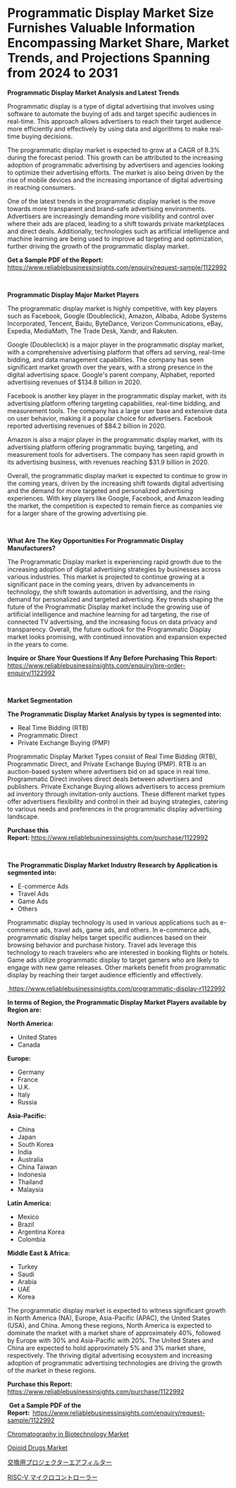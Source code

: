 <p><h1>Programmatic Display Market Size Furnishes Valuable Information Encompassing Market Share, Market Trends, and Projections Spanning from 2024 to 2031</h1></p><p><strong>Programmatic Display Market Analysis and Latest Trends</strong></p>
<p><p>Programmatic display is a type of digital advertising that involves using software to automate the buying of ads and target specific audiences in real-time. This approach allows advertisers to reach their target audience more efficiently and effectively by using data and algorithms to make real-time buying decisions.</p><p>The programmatic display market is expected to grow at a CAGR of 8.3% during the forecast period. This growth can be attributed to the increasing adoption of programmatic advertising by advertisers and agencies looking to optimize their advertising efforts. The market is also being driven by the rise of mobile devices and the increasing importance of digital advertising in reaching consumers.</p><p>One of the latest trends in the programmatic display market is the move towards more transparent and brand-safe advertising environments. Advertisers are increasingly demanding more visibility and control over where their ads are placed, leading to a shift towards private marketplaces and direct deals. Additionally, technologies such as artificial intelligence and machine learning are being used to improve ad targeting and optimization, further driving the growth of the programmatic display market.</p></p>
<p><strong>Get a Sample PDF of the Report:&nbsp;</strong> <a href="https://www.reliablebusinessinsights.com/enquiry/request-sample/1122992">https://www.reliablebusinessinsights.com/enquiry/request-sample/1122992</a></p>
<p>&nbsp;</p>
<p><strong>Programmatic Display Major Market Players</strong></p>
<p><p>The programmatic display market is highly competitive, with key players such as Facebook, Google (Doubleclick), Amazon, Alibaba, Adobe Systems Incorporated, Tencent, Baidu, ByteDance, Verizon Communications, eBay, Expedia, MediaMath, The Trade Desk, Xandr, and Rakuten. </p><p>Google (Doubleclick) is a major player in the programmatic display market, with a comprehensive advertising platform that offers ad serving, real-time bidding, and data management capabilities. The company has seen significant market growth over the years, with a strong presence in the digital advertising space. Google's parent company, Alphabet, reported advertising revenues of $134.8 billion in 2020.</p><p>Facebook is another key player in the programmatic display market, with its advertising platform offering targeting capabilities, real-time bidding, and measurement tools. The company has a large user base and extensive data on user behavior, making it a popular choice for advertisers. Facebook reported advertising revenues of $84.2 billion in 2020.</p><p>Amazon is also a major player in the programmatic display market, with its advertising platform offering programmatic buying, targeting, and measurement tools for advertisers. The company has seen rapid growth in its advertising business, with revenues reaching $31.9 billion in 2020.</p><p>Overall, the programmatic display market is expected to continue to grow in the coming years, driven by the increasing shift towards digital advertising and the demand for more targeted and personalized advertising experiences. With key players like Google, Facebook, and Amazon leading the market, the competition is expected to remain fierce as companies vie for a larger share of the growing advertising pie.</p></p>
<p>&nbsp;</p>
<p><strong>What Are The Key Opportunities For Programmatic Display Manufacturers?</strong></p>
<p><p>The Programmatic Display market is experiencing rapid growth due to the increasing adoption of digital advertising strategies by businesses across various industries. This market is projected to continue growing at a significant pace in the coming years, driven by advancements in technology, the shift towards automation in advertising, and the rising demand for personalized and targeted advertising. Key trends shaping the future of the Programmatic Display market include the growing use of artificial intelligence and machine learning for ad targeting, the rise of connected TV advertising, and the increasing focus on data privacy and transparency. Overall, the future outlook for the Programmatic Display market looks promising, with continued innovation and expansion expected in the years to come.</p></p>
<p><strong>Inquire or Share Your Questions If Any Before Purchasing This Report:</strong> <a href="https://www.reliablebusinessinsights.com/enquiry/pre-order-enquiry/1122992">https://www.reliablebusinessinsights.com/enquiry/pre-order-enquiry/1122992</a></p>
<p>&nbsp;</p>
<p><strong>Market Segmentation</strong></p>
<p><strong>The Programmatic Display Market Analysis by types is segmented into:</strong></p>
<p><ul><li>Real Time Bidding (RTB)</li><li>Programmatic Direct</li><li>Private Exchange Buying (PMP)</li></ul></p>
<p><p>Programmatic Display Market Types consist of Real Time Bidding (RTB), Programmatic Direct, and Private Exchange Buying (PMP). RTB is an auction-based system where advertisers bid on ad space in real time. Programmatic Direct involves direct deals between advertisers and publishers. Private Exchange Buying allows advertisers to access premium ad inventory through invitation-only auctions. These different market types offer advertisers flexibility and control in their ad buying strategies, catering to various needs and preferences in the programmatic display advertising landscape.</p></p>
<p><strong>Purchase this Report:&nbsp;</strong><a href="https://www.reliablebusinessinsights.com/purchase/1122992">https://www.reliablebusinessinsights.com/purchase/1122992</a></p>
<p>&nbsp;</p>
<p><strong>The Programmatic Display Market Industry Research by Application is segmented into:</strong></p>
<p><ul><li>E-commerce Ads</li><li>Travel Ads</li><li>Game Ads</li><li>Others</li></ul></p>
<p><p>Programmatic display technology is used in various applications such as e-commerce ads, travel ads, game ads, and others. In e-commerce ads, programmatic display helps target specific audiences based on their browsing behavior and purchase history. Travel ads leverage this technology to reach travelers who are interested in booking flights or hotels. Game ads utilize programmatic display to target gamers who are likely to engage with new game releases. Other markets benefit from programmatic display by reaching their target audience efficiently and effectively.</p></p>
<p><a href="https://www.reliablebusinessinsights.com/programmatic-display-r1122992">&nbsp;https://www.reliablebusinessinsights.com/programmatic-display-r1122992</a></p>
<p><strong>In terms of Region, the Programmatic Display Market Players available by Region are:</strong></p>
<p>
    <p> <strong> North America: </strong>
        <ul>
            <li>United States</li>
            <li>Canada</li>
        </ul>
        </p> 
    <p> <strong> Europe: </strong>
        <ul>
            <li>Germany</li>
            <li>France</li>
            <li>U.K.</li>
            <li>Italy</li>
            <li>Russia</li>
        </ul>
        </p> 
    <p> <strong> Asia-Pacific: </strong>
        <ul>
            <li>China</li>
            <li>Japan</li>
            <li>South Korea</li>
            <li>India</li>
            <li>Australia</li>
            <li>China Taiwan</li>
            <li>Indonesia</li>
            <li>Thailand</li>
            <li>Malaysia</li>
        </ul>
        </p> 
    <p> <strong> Latin America: </strong>
        <ul>
            <li>Mexico</li>
            <li>Brazil</li>
            <li>Argentina Korea</li>
            <li>Colombia</li>
        </ul>
        </p> 
    <p> <strong> Middle East & Africa: </strong>
        <ul>
            <li>Turkey</li>
            <li>Saudi</li>
            <li>Arabia</li>
            <li>UAE</li>
            <li>Korea</li>
        </ul>
    </p>
    </p>
<p><p>The programmatic display market is expected to witness significant growth in North America (NA), Europe, Asia-Pacific (APAC), the United States (USA), and China. Among these regions, North America is expected to dominate the market with a market share of approximately 40%, followed by Europe with 30% and Asia-Pacific with 20%. The United States and China are expected to hold approximately 5% and 3% market share, respectively. The thriving digital advertising ecosystem and increasing adoption of programmatic advertising technologies are driving the growth of the market in these regions.</p></p>
<p><strong>Purchase this Report: </strong><a href="https://www.reliablebusinessinsights.com/purchase/1122992">https://www.reliablebusinessinsights.com/purchase/1122992</a></p>
<p>&nbsp;<strong>Get a Sample PDF of the Report:&nbsp;&nbsp;</strong><a href="https://www.reliablebusinessinsights.com/enquiry/request-sample/1122992">https://www.reliablebusinessinsights.com/enquiry/request-sample/1122992</a></p>
<p><strong></strong></p>
<p><p><a href="https://github.com/whpnbwim9/Market-Research-Report-List-1/blob/main/chromatography-in-biotechnology-market.md">Chromatography in Biotechnology Market</a></p><p><a href="https://github.com/faniayasa/Market-Research-Report-List-1/blob/main/opioid-drugs-market.md">Opioid Drugs Market</a></p><p><a href="https://github.com/SantosDicki04/Market-Research-Report-List-2/blob/main/8757983181790.md">交換用プロジェクターエアフィルター</a></p><p><a href="https://github.com/moulafa/Market-Research-Report-List-2/blob/main/1189805181789.md">RISC-V マイクロコントローラー</a></p></p>
